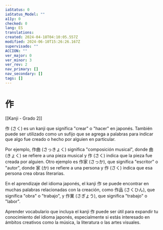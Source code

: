```yaml
---
iaStatus: 0
iaStatus_Model: ""
a11y: 0
checked: 0
lang: ES
translations: 
created: 2024-04-18T04:10:05.557Z
modified: 2024-06-10T15:26:26.167Z
supervisado: ""
ACCION: ""
ver_major: 0
ver_minor: 3
ver_rev: 2
nav_primary: []
nav_secondary: []
tags: []
---
```

# 作

[[Kanji - Grado 2]]

作 (さく) es un kanji que significa "crear" o "hacer" en japonés. También puede ser utilizado como un sufijo que se agrega a palabras para indicar que algo fue creado o hecho por alguien en particular.

Por ejemplo, 作曲 (さっきょく) significa "composición musical", donde 曲 (きょく) se refiere a una pieza musical y 作 (さく) indica que la pieza fue creada por alguien. Otro ejemplo es 作家 (さっか), que significa "escritor" o "autor", donde 家 (か) se refiere a una persona y 作 (さく) indica que esa persona crea obras literarias.

En el aprendizaje del idioma japonés, el kanji 作 se puede encontrar en muchas palabras relacionadas con la creación, como 作品 (さくひん), que significa "obra" o "trabajo", y 作業 (さぎょう), que significa "trabajo" o "labor".

Aprender vocabulario que incluya el kanji 作 puede ser útil para expandir tu conocimiento del idioma japonés, especialmente si estás interesado en ámbitos creativos como la música, la literatura o las artes visuales.
